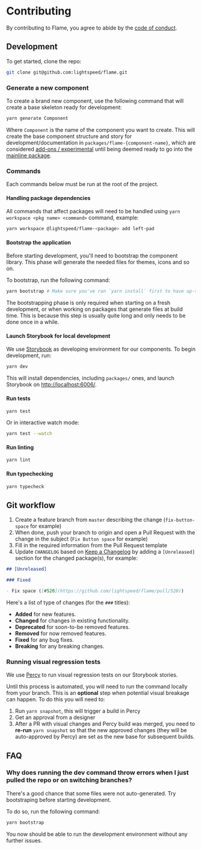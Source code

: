 # Contributing

By contributing to Flame, you agree to abide by the [code of conduct](/.github/CODE_OF_CONDUCT.md).

## Development

To get started, clone the repo:

```sh
git clone git@github.com:lightspeed/flame.git
```

### Generate a new component

To create a brand new component, use the following command that will create a base skeleton ready for development:

```sh
yarn generate Component
```

Where `Component` is the name of the component you want to create. This will create the base component structure and story for development/documentation in `packages/flame-{component-name}`, which are considered [add-ons / experimental](https://github.com/lightspeed/flame#add-ons-and-experimental-components) until being deemed ready to go into the [mainline package](https://github.com/lightspeed/flame/tree/master/packages/flame).

### Commands

Each commands below must be run at the root of the project.

#### Handling package dependencies

All commands that affect packages will need to be handled using `yarn workspace <pkg name> <command>` command, example:

```sh
yarn workspace @lightspeed/flame-<package> add left-pad
```

#### Bootstrap the application

Before starting development, you'll need to bootstrap the component library. This phase will generate the needed files for themes, icons and so on.

To bootstrap, run the following command:

```sh
yarn bootstrap # Make sure you've ran `yarn install` first to have up-to-date dependencies
```

The bootstrapping phase is only required when starting on a fresh development, or when working on packages that generate files at build time. This is because this step is usually quite long and only needs to be done once in a while.

#### Launch Storybook for local development

We use [Storybook](https://storybook.js.org/) as developing environment for our components.
To begin development, run:

```sh
yarn dev
```

This will install dependencies, including `packages/` ones, and launch Storybook on [http://localhost:6006/](http://localhost:6006/).

#### Run tests

```sh
yarn test
```

Or in interactive watch mode:

```sh
yarn test --watch
```

#### Run linting

```sh
yarn lint
```

#### Run typechecking

```sh
yarn typecheck
```

## Git workflow

1. Create a feature branch from `master` describing the change (`fix-button-space` for example)
2. When done, push your branch to origin and open a Pull Request with the change in the subject (`Fix Button space` for example)
3. Fill in the required information from the Pull Request template
4. Update `CHANGELOG` based on [Keep a Changelog](http://keepachangelog.com/en/1.0.0/) by adding a `[Unreleased]` section for the changed package(s), for example:

```md
## [Unreleased]

### Fixed

- Fix space ([#520](https://github.com/lightspeed/flame/pull/520))
```

Here's a list of type of changes (for the `###` titles):

- **Added** for new features.
- **Changed** for changes in existing functionality.
- **Deprecated** for soon-to-be removed features.
- **Removed** for now removed features.
- **Fixed** for any bug fixes.
- **Breaking** for any breaking changes.

### Running visual regression tests

We use [Percy](https://percy.io/) to run visual regression tests on our Storybook stories.

Until this process is automated, you will need to run the command locally from your branch. This is an **optional** step when potential visual breakage can happen. To do this you will need to:

1. Run `yarn snapshot`, this will trigger a build in Percy
2. Get an approval from a designer
3. After a PR with visual changes and Percy build was merged, you need to **re-run** `yarn snapshot` so that the new approved changes (they will be auto-approved by Percy) are set as the new base for subsequent builds.

## FAQ

### Why does running the dev command throw errors when I just pulled the repo or on switching branches?

There's a good chance that some files were not auto-generated. Try bootstraping before starting development.

To do so, run the following command:

```sh
yarn bootstrap
```

You now should be able to run the development environment without any further issues.
